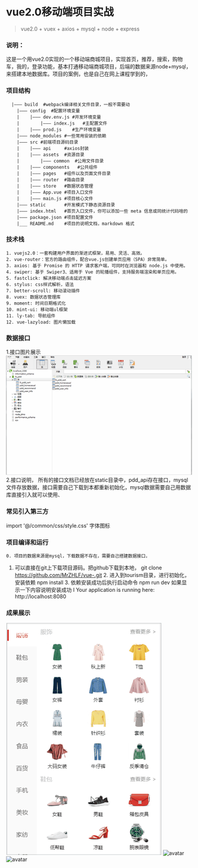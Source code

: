 # vue2.0移动端项目实战

> vue2.0 + vuex + axios + mysql + node + express

### 说明：
   这是一个用vue2.0实现的一个移动端商城项目，实现首页，推荐，搜索，购物车，我的，登录功能，基本打通移动端商城项目，后端的数据来源node+mysql，
	 来搭建本地数据库。项目的案例，也是自己在网上课程学到的，

### 项目结构
```
  |——— build  #webpack编译相关文件目录，一般不需要动
	|——— config  #配置环境变量
	|    |——— dev.env.js #开发环境变量
	|		 |——— index.js   #主配置文件
	|    |——— prod.js    #生产环境变量
	|——— node_modules #一些常用安装的依赖
	|——— src #前端项目源码目录
	|    |——— api     #axios封装
	|    |——— assets  #资源目录
	|		 |——— common  #公用文件目录
	|    |——— components   #公共组件
	|    |——— pages   #组件以及页面文件目录
	|    |——— router  #路由目录
	|    |——— store   #数据状态管理
	|    |——— App.vue #项目入口文件
	|    |——— main.js #项目核心文件
	|——— static       #开发模式下静态资源目录
	|——— index.html   #首页入口文件，你可以添加一些 meta 信息或同统计代码啥的
	|——— package.json #项目配置文件
	|___ README.md    #项目的说明文档，markdown 格式
```

### 技术栈
	1. vuejs2.0：一套构建用户界面的渐进式框架，易用、灵活、高效。
	2. vue-router：官方的路由组件，配合vue.js创建单页应用（SPA）非常简单。
	3. axios: 基于 Promise 的 HTTP 请求客户端，可同时在浏览器和 node.js 中使用。
	4. swiper: 基于 Swiper3、适用于 Vue 的轮播组件，支持服务端渲染和单页应用。
	5. fastclick: 解决移动端点击延迟方案
	6. stylus: css样式解析，语法
	7. better-scroll: 移动滚动插件
	8. vuex: 数据状态管理库
	9. moment: 时间日期格式化
	10. mint-ui: 移动端ul框架
	11. ly-tab: 导航组件
	12. vue-lazyload: 图片懒加载

### 数据接口

1.接口图片展示
![avatar](./static/999.gif)
2.接口说明，
所有的接口文档已经放在static目录中，pdd_api存在接口，mysql文件存放数据，接口需要自己下载到本都重新初始化，mysql数据需要自己用数据库直接引入就可以使用、

### 常见引入第三方
import '@/common/css/style.css' 字体图标

### 项目编译和运行

	0. 项目的数据来源是mysql，下载数据不存在，需要自己搭建数据接口，
  1. 可以直接在git上下载项目源码。把github下载到本地，
		git clone  https://github.com/MrZHLF/vue-.git
	2. 进入到tourism目录，进行初始化，安装依赖
		npm  install
	3. 依赖安装成功后执行启动命令
	   npm run dev
	  如果显示一下内容说明安装成功
	   I  Your application is running here: http://localhost:8080

### 成果展示
![avatar](./static/123.gif)
![avatar](./static/456.gif)
![avatar](./static/789.gif)